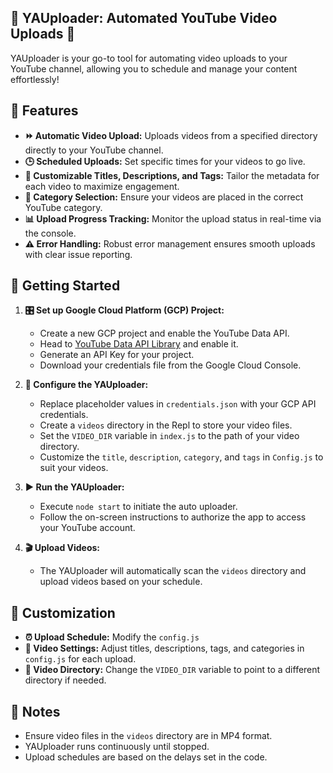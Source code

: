 ## 🎥 YAUploader: Automated YouTube Video Uploads 🚀

YAUploader is your go-to tool for automating video uploads to your YouTube channel, allowing you to schedule and manage your content effortlessly!

## 🌟 Features

- **⏩ Automatic Video Upload:** Uploads videos from a specified directory directly to your YouTube channel.
- **🕒 Scheduled Uploads:** Set specific times for your videos to go live.
- **📝 Customizable Titles, Descriptions, and Tags:** Tailor the metadata for each video to maximize engagement.
- **📂 Category Selection:** Ensure your videos are placed in the correct YouTube category.
- **📊 Upload Progress Tracking:** Monitor the upload status in real-time via the console.
- **⚠️ Error Handling:** Robust error management ensures smooth uploads with clear issue reporting.

## 🚀 Getting Started

1. **🎛️ Set up Google Cloud Platform (GCP) Project:**
    * Create a new GCP project and enable the YouTube Data API.
    * Head to [YouTube Data API Library](https://console.cloud.google.com/apis/library/youtube.googleapis.com) and enable it.
    * Generate an API Key for your project.
    * Download your credentials file from the Google Cloud Console.

2. **🔧 Configure the YAUploader:**
    * Replace placeholder values in `credentials.json` with your GCP API credentials.
    * Create a `videos` directory in the Repl to store your video files.
    * Set the `VIDEO_DIR` variable in `index.js` to the path of your video directory.
    * Customize the `title`, `description`, `category`, and `tags` in `Config.js` to suit your videos.

3. **▶️ Run the YAUploader:**
    * Execute `node start` to initiate the auto uploader.
    * Follow the on-screen instructions to authorize the app to access your YouTube account.

4. **🎬 Upload Videos:**
    * The YAUploader will automatically scan the `videos` directory and upload videos based on your schedule.

## 🎨 Customization

- **⏰ Upload Schedule:** Modify the `config.js` 
- **🎥 Video Settings:** Adjust titles, descriptions, tags, and categories in `config.js` for each upload.
- **📁 Video Directory:** Change the `VIDEO_DIR` variable to point to a different directory if needed.

## 📝 Notes

- Ensure video files in the `videos` directory are in MP4 format.
- YAUploader runs continuously until stopped.
- Upload schedules are based on the delays set in the code.
